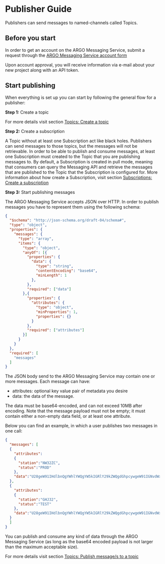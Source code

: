 # Publisher Guide

Publishers can send messages to named-channels called Topics. 

## Before you start

In order to get an account on the ARGO Messaging Service, submit a request through the [ARGO Messaging Service account form](https://docs.google.com/forms/d/e/1FAIpQLScfMCYPkUqUa5lT046RK1yCR4yn6M96WbgD5DMlNJ-zRFHSRA/viewform)

Upon account approval, you will receive information via e-mail about your new project along with an API token.

## Start publishing

When everything is set up you can start by following the general flow for a publisher:

**Step 1:** Create a topic

For more details visit section [Topics: Create a topic](api_topics.md#put-manage-topics-create-new-topic)

**Step 2:** Create a subscription

A Topic without at least one Subscription act like black holes. Publishers can send messages to those topics, but the messages will not be retrievable. In order to be able to publish and consume messages, at least one Subscription must created to the Topic that you are publishing messages to. By default, a Subscription is created in pull mode, meaning that consumers can query the Messaging API and retrieve the messages that are published to the Topic that the Subscription is configured for. More information about how create a Subscription, visit section [Subscriptions: Create a subscription](api_subs.md#put-manage-subscriptions-create-subscriptions)

**Step 3:** Start publishing messages

The ARGO Messaging Service accepts JSON over HTTP. In order to publish messages you have to represent them using the following schema:

```json
{
  "$schema": "http://json-schema.org/draft-04/schema#",
  "type": "object",
  "properties": {
    "messages": {
      "type": "array",
      "items": {
        "type": "object",
        "anyOf": [{
          "properties": {
            "data": {
              "type": "string",
              "contentEncoding": "base64",
              "minLength": 1
            },
          },
          "required": ["data"]
        },{
          "properties": {
            "attributes": {
              "type": "object",
              "minProperties": 1,
              "properties": {}
            }
          },
          "required": ["attributes"]
        }]
      }
    }
  },
  "required": [
    "messages"
  ]
}
```

The JSON body send to the ARGO Messaging Service may contain one or more messages. Each message can have:


 - attributes: optional key value pair of metadata you desire
 - data: the data of the message.

The data must be base64-encoded, and can not exceed 10MB after encoding. Note that the message payload must not be empty; it must contain either a non-empty data field, or at least one attribute.

Below you can find an example, in which a user publishes two messages in one call:

```json
{
  "messages": [
  {
    "attributes":
    {
      "station":"NW32ZC",
      "status":"PROD"
    },
    "data":"U28geW91IHdlbnQgYWhlYWQgYW5kIGRlY29kZWQgdGhpcywgeW91IGNvdWxkbid0IHJlc2lzdCBlaCA/"
  },
  {
    "attributes":
    {
      "station":"GHJ32",
      "status":"TEST"
    },
    "data":"U28geW91IHdlbnQgYWhlYWQgYW5kIGRlY29kZWQgdGhpcywgeW91IGNvdWxkbid0IHJlc2lzdCBlaCA/"
  }
  ]
}
```

You can publish and consume any kind of data through the ARGO Messaging Service (as long as the base64 encoded payload is not larger than the maximum acceptable size).

For more details visit section [Topics: Publish message/s to a topic](api_topics.md#post-publish-messages-to-a-topic)

